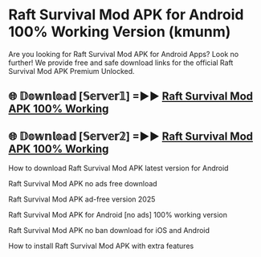 # Raft Survival Mod APK for Android 100% Working Version (kmunm)

Are you looking for Raft Survival Mod APK for Android Apps? Look no further! We provide free and safe download links for the official Raft Survival Mod APK Premium Unlocked.

## 🌐 𝔻𝕠𝕨𝕟𝕝𝕠𝕒𝕕 [𝕊𝕖𝕣𝕧𝕖𝕣𝟙] =►► [Raft Survival Mod APK 100% Working](https://modyoloo.pages.dev?q=Raft+Survival+Mod+APK)

## 🌐 𝔻𝕠𝕨𝕟𝕝𝕠𝕒𝕕 [𝕊𝕖𝕣𝕧𝕖𝕣𝟚] =►► [Raft Survival Mod APK 100% Working](https://modyoloo.pages.dev?q=Raft+Survival+Mod+APK)

How to download Raft Survival Mod APK latest version for Android

Raft Survival Mod APK no ads free download

Raft Survival Mod APK ad-free version 2025

Raft Survival Mod APK for Android [no ads] 100% working version

Raft Survival Mod APK no ban download for iOS and Android

How to install Raft Survival Mod APK with extra features